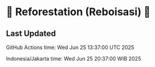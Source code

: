 
# 🌳 Reforestation (Reboisasi) 🌲

## Last Updated

GitHub Actions time: Wed Jun 25 13:37:00 UTC 2025

Indonesia/Jakarta time: Wed Jun 25 20:37:00 WIB 2025
